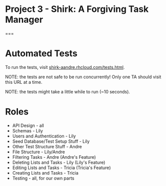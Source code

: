# Project 3 - Shirk: A Forgiving Task Manager
===

# Automated Tests
To run the tests, visit [shirk-aandre.rhcloud.com/tests.html](shirk-aandre.rhcloud.com/tests.html).

NOTE: the tests are not safe to be run concurrently! Only one TA should visit
this URL at a time.

NOTE: the tests might take a little while to run (~10 seconds).


# Roles
* API Design - all
* Schemas - Lily
* Users and Authentication - Lily
* Seed Database/Test Setup Stuff - Lily
* Other Test Structure Stuff - Andre
* File Structure - Lily/Andre
* Filtering Tasks - Andre (Andre's Feature)
* Deleting Lists and Tasks - Lily (Lily's Feature)
* Editing Lists and Tasks - Tricia (Tricia's Feature)
* Creating Lists and Tasks - Tricia
* Testing - all, for our own parts
